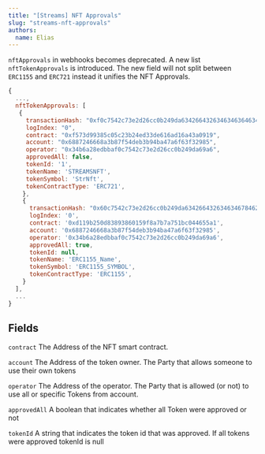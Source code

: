 ```yaml
---
title: "[Streams] NFT Approvals"
slug: "streams-nft-approvals"
authors:
  name: Elias
---
```


`nftApprovals` in webhooks becomes deprecated. A new list `nftTokenApprovals` is introduced. The new field will not split between `ERC1155` and `ERC721` instead it unifies the NFT Approvals.

```js
{
  ...,
  nftTokenApprovals: [
   {
     transactionHash: "0xf0c7542c73e2d26cc0b249da63426643263463463646345",
     logIndex: "0",
     contract: "0xf573d99385c05c23b24ed33de616ad16a43a0919",
     account: "0x6887246668a3b87f54deb3b94ba47a6f63f32985",
     operator: "0x34b6a28edbbaf0c7542c73e2d26cc0b249da69a6",
     approvedAll: false,
     tokenId: '1',
     tokenName: 'STREAMSNFT',
     tokenSymbol: 'StrNft',
     tokenContractType: 'ERC721',
    },
    {
      transactionHash: "0x60c7542c73e2d26cc0b249da63426643263463467846235",
      logIndex: '0',
      contract: '0xd119b250d83893860159f8a7b7a751bc044655a1',
      account: '0x6887246668a3b87f54deb3b94ba47a6f63f32985',
      operator: '0x34b6a28edbbaf0c7542c73e2d26cc0b249da69a6',
      approvedAll: true,
      tokenId: null,
      tokenName: 'ERC1155_Name',
      tokenSymbol: 'ERC1155_SYMBOL',
      tokenContractType: 'ERC1155',
    }
  ],
  ...
}
```

## Fields

`contract` The Address of the NFT smart contract.

`account` The Address of the token owner. The Party that allows someone to use their own tokens

`operator` The Address of the operator. The Party that is allowed (or not) to use all or specific Tokens from account.

`approvedAll` A boolean that indicates whether all Token were approved or not

`tokenId` A string that indicates the token id that was approved. If all tokens were approved tokenId is null
